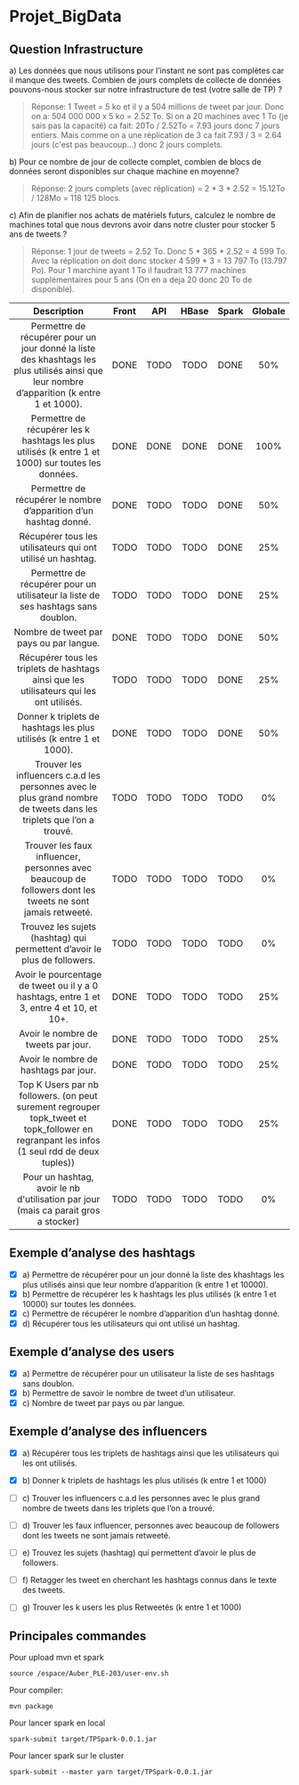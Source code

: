 # Projet_BigData


## Question Infrastructure
a) Les données que nous utilisons pour l’instant ne sont pas complètes car il manque des tweets. Combien de jours complets de collecte de données pouvons-nous stocker sur notre  infrastructure de test (votre salle de TP) ?
> Réponse: 1 Tweet = 5 ko et il y a 504 millions de tweet par jour. Donc on a: 504 000 000 x 5 ko = 2.52 To. 
> Si on a 20 machines avec 1 To (je sais pas la capacité) ca fait: 20To / 2.52To = 7.93 jours donc 7 jours entiers. Mais comme on a une réplication de 3 ca fait 7.93 / 3 = 2.64 jours (c'est pas beaucoup...) donc 2 jours complets.


b) Pour ce nombre de jour de collecte complet, combien de blocs de données seront disponibles sur chaque machine en moyenne?
> Réponse: 2 jours complets (avec réplication) = 2 * 3 * 2.52 = 15.12To / 128Mo = 118 125 blocs.

c) Afin de planifier nos achats de matériels futurs, calculez le nombre de machines total que nous devrons avoir dans notre cluster pour stocker 5 ans de tweets ?
> Réponse: 1 jour de tweets = 2.52 To. Donc 5 * 365 * 2.52 = 4 599 To. Avec la réplication on doit donc stocker 4 599 * 3 = 13 797 To (13.797 Po). Pour 1 marchine ayant 1 To il faudrait 13 777 machines supplémentaires pour 5 ans (On en a deja 20 donc 20 To de disponible). 



|                         Description                          | Front | API  | HBase | Spark | Globale |
| :----------------------------------------------------------: | :---: | :--: | :---: | :---: | :-----: |
| Permettre de récupérer pour un jour donné la liste des khashtags les plus utilisés ainsi que leur nombre d’apparition (k entre 1 et 1000). | DONE  | TODO | TODO  | DONE  |   50%   |
| Permettre de récupérer les k hashtags les plus utilisés (k entre 1 et 1000) sur toutes les données. | DONE  | DONE | DONE  | DONE  |   100%   |
| Permettre de récupérer le nombre d’apparition d’un hashtag donné. | DONE  | TODO | TODO  | DONE  |   50%   |
| Récupérer tous les utilisateurs qui ont utilisé un hashtag.  | TODO  | TODO | TODO  | DONE  |   25%   |
| Permettre de récupérer pour un utilisateur la liste de ses hashtags sans doublon. | TODO  | TODO | TODO  | DONE  |   25%   |
|           Nombre de tweet par pays ou par langue.            | DONE  | TODO | TODO  | DONE  |   50%   |
| Récupérer tous les triplets de hashtags ainsi que les utilisateurs qui les ont utilisés. | TODO  | TODO | TODO  | DONE  |   25%   |
| Donner k triplets de hashtags les plus utilisés (k entre 1 et 1000). | DONE  | TODO | TODO  | DONE  |   50%   |
| Trouver les influencers c.a.d les personnes avec le plus grand nombre de tweets dans les triplets que l’on a trouvé. | TODO  | TODO | TODO  | TODO  |   0%    |
| Trouver les faux influencer, personnes avec beaucoup de followers dont les tweets ne sont jamais retweeté. | TODO  | TODO | TODO  | TODO  |   0%    |
| Trouvez les sujets (hashtag) qui permettent d’avoir le plus de followers. | TODO  | TODO | TODO  | TODO  |   0%    |
| Avoir le pourcentage de tweet ou il y a 0 hashtags, entre 1 et 3, entre 4 et 10, et 10+. | DONE  | TODO | TODO  | TODO  |   25%   |
|             Avoir le nombre de tweets par jour.              | DONE  | TODO | TODO  | TODO  |   25%   |
|            Avoir le nombre de hashtags par jour.             | DONE  | TODO | TODO  | TODO  |   25%   |
| Top K Users par nb followers. (on peut surement regrouper topk_tweet et topk_follower en regranpant les infos (1 seul rdd de deux tuples)) | DONE  | TODO | TODO  | TODO  |   25%   |
| Pour un hashtag, avoir le nb d'utilisation par jour (mais ca parait gros a stocker) | TODO  | TODO | TODO  | TODO  |   0%    |



## Exemple d’analyse des hashtags

- [x] a) Permettre de récupérer pour un jour donné la liste des khashtags les plus utilisés ainsi que leur nombre d’apparition (k entre 1 et 10000).
- [x] b) Permettre de récupérer les k hashtags les plus utilisés (k entre 1 et 10000) sur toutes les données.
- [x] c) Permettre de récupérer le nombre d’apparition d’un hashtag donné.
- [x] d) Récupérer tous les utilisateurs qui ont utilisé un hashtag.

## Exemple d’analyse des users

- [x] a) Permettre de récupérer pour un utilisateur la liste de ses hashtags sans doublon.
- [x] b) Permettre de savoir le nombre de tweet d’un utilisateur.
- [x] c) Nombre de tweet par pays ou par langue.

## Exemple d’analyse des influencers

- [x] a) Récupérer tous les triplets de hashtags ainsi que les utilisateurs qui les ont utilisés.  
- [x] b) Donner k triplets de hashtags les plus utilisés (k entre 1 et 1000)
- [ ] c) Trouver les influencers c.a.d les personnes avec le plus grand nombre de tweets dans les triplets que l’on a trouvé. 
- [ ] d) Trouver les faux influencer, personnes avec beaucoup de followers dont les tweets ne sont jamais retweeté.
- [ ] e) Trouvez les sujets (hashtag) qui permettent d’avoir le plus de followers. 
- [ ] f) Retagger les tweet en cherchant les hashtags connus dans le texte des tweets. 
- [ ] g) Trouver les k users les plus Retweetés (k entre 1 et 1000)




## Principales commandes
Pour upload mvn et spark
```
source /espace/Auber_PLE-203/user-env.sh 
```

Pour compiler:
```
mvn package
```

Pour lancer spark en local
```
spark-submit target/TPSpark-0.0.1.jar
```

Pour lancer spark sur le cluster
```
spark-submit --master yarn target/TPSpark-0.0.1.jar
```
